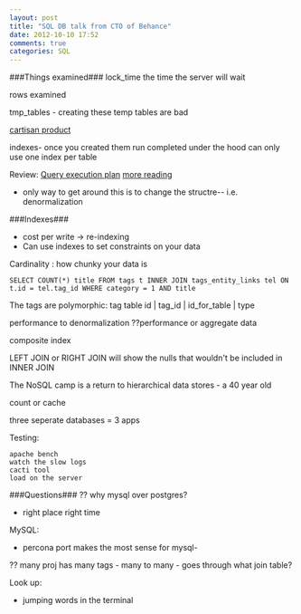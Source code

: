 ```yaml
---
layout: post
title: "SQL DB talk from CTO of Behance"
date: 2012-10-10 17:52
comments: true
categories: SQL
---
```


###Things examined###
lock_time the time the server will wait 

rows examined

tmp_tables - creating these temp tables are bad

[cartisan product](http://en.wikipedia.org/wiki/Cartesian_product)

indexes- once you created them run completed under the hood
can only use one index per table


Review: [Query execution plan](http://www.simple-talk.com/sql/performance/execution-plan-basics/)
[more reading](http://www.codeproject.com/Articles/9990/SQL-Tuning-Tutorial-Understanding-a-Database-Execu)

- only way to get around this is to change the structre-- i.e. denormalization

###Indexes###

- cost per write -> re-indexing
- Can use indexes to set constraints on your data

Cardinality
: how chunky your data is


```
SELECT COUNT(*) title FROM tags t INNER JOIN tags_entity_links tel ON t.id = tel.tag_id WHERE category = 1 AND title
```

The tags are polymorphic:
tag table
id | tag_id | id_for_table | type

performance to denormalization
??performance or aggregate data

composite index

LEFT JOIN or RIGHT JOIN will show the nulls that wouldn't be included in INNER JOIN


The NoSQL camp is a return to hierarchical data stores - a 40 year old 

count or cache

three seperate databases = 3 apps

Testing:
	
	apache bench
	watch the slow logs
	cacti tool
	load on the server


###Questions###
?? why mysql over postgres?
	
- right place right time

MySQL:

- percona port makes the most sense for mysql-


?? many proj has many tags - many to many - goes through what join table?

Look up:

- jumping words in the terminal